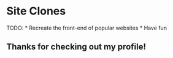 
# Site Clones
TODO: * Recreate the front-end of popular websites * Have fun
## Thanks for checking out my profile!
